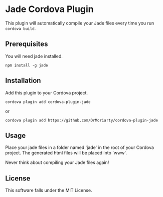 # Jade Cordova Plugin

This plugin will automatically compile your Jade files every time you run `cordova build`.

## Prerequisites

You will need jade installed.

    npm install -g jade

## Installation

Add this plugin to your Cordova project.

    cordova plugin add cordova-plugin-jade
or

    cordova plugin add https://github.com/DrMoriarty/cordova-plugin-jade

## Usage

Place your jade files in a folder named 'jade' in the root of your Cordova project. The generated html files will be placed into 'www'.

Never think about compiling your Jade files again!

## License

This software falls under the MIT License. 

